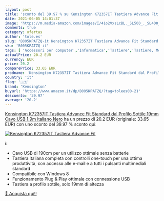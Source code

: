 ```yaml
---
layout: post
title: 'sconto del 39.97 % su Kensington K72357IT Tastiera Advance Fit  '
date: 2021-06-05 14:01:37
image: 'https://m.media-amazon.com/images/I/41o2VxsLcBL._SL500_._SL400_.jpg'
comments: true
category: ofertas
author: 'tole.es'
slug: 'B005KPATZQ-it Kensington K72357IT Tastiera Advance Fit Standard dal...'
sku: 'B005KPATZQ-it'
tags: [ 'Accessori per computer','Informatica','Tastiere','Tastiere, Mouse e periferiche di input','kensington', ]
actualPrice: 20.2 EUR
currency: EUR
price: 20.2
comparePrice: 33.65 EUR
prodname: 'Kensington K72357IT Tastiera Advance Fit Standard dal Profilo Sottile  19mm  Cavo USB 1.9m  Italiano  Nero'
country: 'it'
flag: '🇮🇹'
brand: 'Kensington'
buyurl: 'https://www.amazon.it/dp/B005KPATZQ/?tag=tolees00-21'
descuento: '39.97'
average: '20.2'
---
```


[Kensington K72357IT Tastiera Advance Fit Standard dal Profilo Sottile  19mm  Cavo USB 1.9m  Italiano  Nero](https://www.amazon.it/dp/B005KPATZQ/?tag=tolees00-21) ha un prezzo di 20.2 EUR (originale: 33.65 EUR) con uno sconto del 39.97 % sconto qui:

[![Kensington K72357IT Tastiera Advance Fit](https://m.media-amazon.com/images/I/41o2VxsLcBL._SL500_._SL400_.jpg)](https://www.amazon.it/dp/B005KPATZQ/?tag=tolees00-21)

ℹ️:

- Cavo USB di 190cm per un utilizzo ottimale senza batterie
- Tastiera italiana completa con controlli one-touch per una ottima produttività, con accesso alle e-mail e a tutti i pulsanti multimediali standard
- Compatibile con Windows 8
- Funzionamento Plug & Play ottimale con connessione USB
- Tastiera a profilo sottile, solo 19mm di altezza

[🛒 Acquista qui!!](https://www.amazon.it/dp/B005KPATZQ/?tag=tolees00-21)
